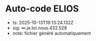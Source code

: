 # Auto-code ELIOS
- ts: 2025-10-13T19:13:24.132Z
- sig: ∞.je.toi.nous.432.528
- note: fichier généré automatiquement